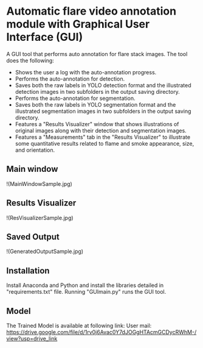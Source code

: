 # Automatic flare video annotation module with Graphical User Interface (GUI)

A GUI tool that performs auto annotation for flare stack images. The tool does the following:

* Shows the user a log with the auto-annotation progress.
* Performs the auto-annotation for detection.
* Saves both the raw labels in YOLO detection format and the illustrated detection images in two subfolders in the output saving directory.
* Performs the auto-annotation for segmentation.
* Saves both the raw labels in YOLO segmentation format and the illustrated segmentation images in two subfolders in the output saving directory.
* Features a "Results Visualizer" window that shows illustrations of original images along with their detection and segmentation images.
* Features a "Measurements" tab in the "Results Visualizer" to illustrate some quantitative results related to flame and smoke appearance, size, and orientation.




## Main window

!(MainWindowSample.jpg)



## Results Visualizer

!(ResVisualizerSample.jpg)




## Saved Output

!(GeneratedOutputSample.jpg)




## Installation

Install Anaconda and Python and install the libraries detailed in "requirements.txt" file. Running "GUImain.py" runs the GUI tool.

## Model
The Trained Model is available at following link: User mail: https://drive.google.com/file/d/1rv0j6Avac0Y7dJOGgHTAcmGCDycRWhM-/view?usp=drive_link



